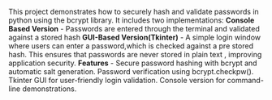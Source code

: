 This project demonstrates how to securely hash and validate passwords in python using the bcrypt library.
It includes two implementations:
**Console Based Version** - Passwords are entered through the terminal and validated against a stored hash
**GUI-Based Version(Tkinter)** - A simple login window where users can enter a password,which is checked against a pre stored hash.
This ensures that passwords are never stored in plain text , improving application security.
**Features** - 
Secure password hashing with bcrypt and automatic salt generation.
Password verification using bcrypt.checkpw().
Tkinter GUI for user-friendly login validation.
Console version for command-line demonstrations.

